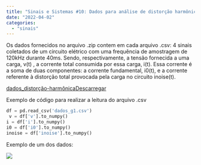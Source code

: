 ```yaml
---
title: "Sinais e Sistemas #10: Dados para análise de distorção harmônica"
date: "2022-04-02"
categories: 
  - "sinais"
---
```


Os dados fornecidos no arquivo .zip contem em cada arquivo .csv: 4 sinais coletados de um circuito elétrico com uma frequência de amostragem de 120kHz durante 40ms. Sendo, respectivamente, a tensão fornecida a uma carga, v(t) , a corrente total consumida por essa carga, i(t). Essa corrente é a soma de duas componentes: a corrente fundamental, i0(t), e a corrente referente à distorção total provocada pela carga no circuito inoise(t).

[dados\_distorção-harmônica](https://ej-ensino.com.br/wp-content/uploads/2022/04/dados_distorcao-harmonica.zip)[Descarregar](https://ej-ensino.com.br/wp-content/uploads/2022/04/dados_distorcao-harmonica.zip)

Exemplo de código para realizar a leitura do arquivo .csv

```python
df = pd.read_csv('dados_g1.csv')
 v = df['v'].to_numpy()
i = df['i'].to_numpy()    
i0 = df['i0'].to_numpy()
inoise = df['inoise'].to_numpy()
```

Exemplo de um dos dados:

![](imagem_2022-04-02_200430.png)
